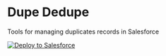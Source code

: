 
# Dupe Dedupe
Tools for managing duplicates records in Salesforce

<a href="https://githubsfdeploy.herokuapp.com?owner=commonvoyage&repo=dupededupe">
  <img alt="Deploy to Salesforce"
       src="https://raw.githubusercontent.com/afawcett/githubsfdeploy/master/src/main/webapp/resources/img/deploy.png">
</a>

